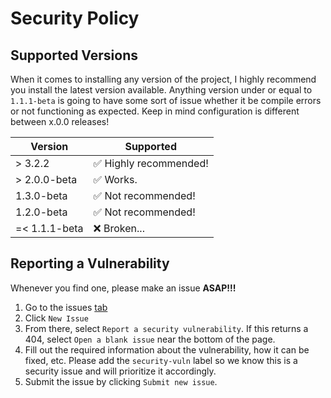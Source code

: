 # Security Policy

## Supported Versions

When it comes to installing any version of the project, I highly recommend you install the latest version available. Anything version under or equal to `1.1.1-beta` is going to have some sort of issue whether it be compile errors or not functioning as expected. Keep in mind configuration is different between x.0.0 releases!

| Version       | Supported                              |
| ------------- | -------------------------------------- |
| > 3.2.2       | :white_check_mark: Highly recommended! |
| > 2.0.0-beta  | :white_check_mark: Works.              |
| 1.3.0-beta    | :white_check_mark: Not recommended!    |
| 1.2.0-beta    | :white_check_mark: Not recommended!    |
| =< 1.1.1-beta | :x: Broken...                          |

## Reporting a Vulnerability

Whenever you find one, please make an issue **ASAP!!!**

1. Go to the issues [tab](https://github.com/Pwnagotchi-Unofficial/minigotchi/issues)
2. Click `New Issue`
3. From there, select `Report a security vulnerability`. If this returns a 404, select `Open a blank issue` near the bottom of the page.
4. Fill out the required information about the vulnerability, how it can be fixed, etc. Please add the `security-vuln` label so we know this is a security issue and will prioritize it accordingly.
5. Submit the issue by clicking `Submit new issue`.
